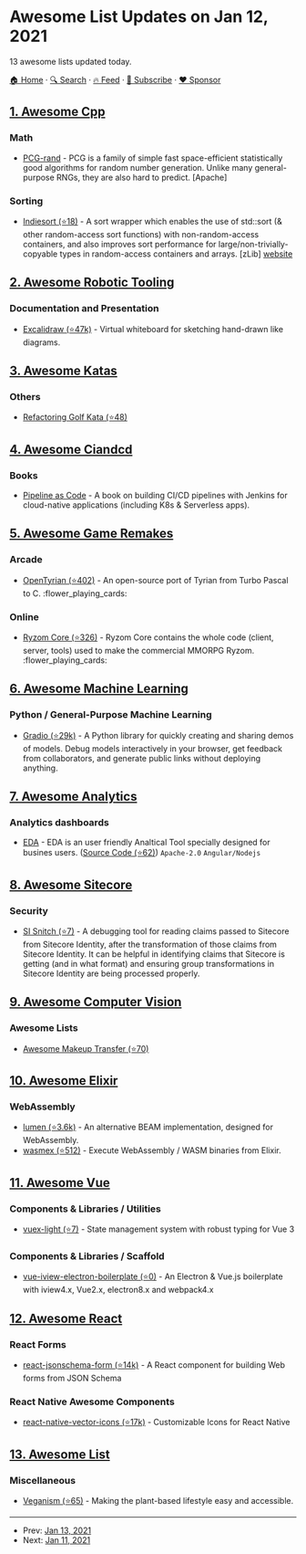 # Awesome List Updates on Jan 12, 2021

13 awesome lists updated today.

[🏠 Home](/README.md) · [🔍 Search](https://www.trackawesomelist.com/search/) · [🔥 Feed](https://www.trackawesomelist.com/rss.xml) · [📮 Subscribe](https://trackawesomelist.us17.list-manage.com/subscribe?u=d2f0117aa829c83a63ec63c2f&id=36a103854c) · [❤️  Sponsor](https://github.com/sponsors/theowenyoung)



## [1. Awesome Cpp](/content/fffaraz/awesome-cpp/README.md)

### Math

*   [PCG-rand](https://www.pcg-random.org/) - PCG is a family of simple fast space-efficient statistically good algorithms for random number generation. Unlike many general-purpose RNGs, they are also hard to predict. \[Apache]

### Sorting

*   [Indiesort (⭐18)](https://github.com/mattreecebentley/plf_indiesort) - A sort wrapper which enables the use of std::sort (& other random-access sort functions) with non-random-access containers, and also improves sort performance for large/non-trivially-copyable types in random-access containers and arrays. \[zLib] [website](https://plflib.org/indiesort.htm)

## [2. Awesome Robotic Tooling](/content/protontypes/awesome-robotic-tooling/README.md)

### Documentation and Presentation

*   [Excalidraw (⭐47k)](https://github.com/excalidraw/excalidraw) - Virtual whiteboard for sketching hand-drawn like diagrams.

## [3. Awesome Katas](/content/gamontal/awesome-katas/README.md)

### Others

*   [Refactoring Golf Kata (⭐48)](https://github.com/daviddenton/refactoring-golf)

## [4. Awesome Ciandcd](/content/cicdops/awesome-ciandcd/README.md)

### Books

*   [Pipeline as Code](https://www.manning.com/books/pipeline-as-code) - A book on building CI/CD pipelines with Jenkins for cloud-native applications (including K8s & Serverless apps).

## [5. Awesome Game Remakes](/content/radek-sprta/awesome-game-remakes/README.md)

### Arcade

*   [OpenTyrian (⭐402)](https://github.com/opentyrian/opentyrian) - An open-source port of Tyrian from Turbo Pascal to C. :flower\_playing\_cards:

### Online

*   [Ryzom Core (⭐326)](https://github.com/ryzom/ryzomcore) - Ryzom Core contains the whole code (client, server, tools) used to make the commercial MMORPG Ryzom. :flower\_playing\_cards:

## [6. Awesome Machine Learning](/content/josephmisiti/awesome-machine-learning/README.md)

### Python / General-Purpose Machine Learning

*   [Gradio (⭐29k)](https://github.com/gradio-app/gradio) - A Python library for quickly creating and sharing demos of models. Debug models interactively in your browser, get feedback from collaborators, and generate public links without deploying anything.

## [7. Awesome Analytics](/content/newTendermint/awesome-analytics/README.md)

### Analytics dashboards

*   [EDA](https://eda.jortilles.com/en/jortilles-english/) - EDA is an user friendly Analtical Tool specially designed for busines users.  ([Source Code (⭐62)](https://github.com/jortilles/EDA)) `Apache-2.0` `Angular/Nodejs`

## [8. Awesome Sitecore](/content/MartinMiles/awesome-sitecore/README.md)

### Security

*   [SI Snitch (⭐7)](https://github.com/KayeeNL/SI-Snitch) - A debugging tool for reading claims passed to Sitecore from Sitecore Identity, after the transformation of those claims from Sitecore Identity. It can be helpful in identifying claims that Sitecore is getting (and in what format) and ensuring group transformations in Sitecore Identity are being processed properly.

## [9. Awesome Computer Vision](/content/jbhuang0604/awesome-computer-vision/README.md)

### Awesome Lists

*   [Awesome Makeup Transfer (⭐70)](https://github.com/thaoshibe/awesome-makeup-transfer)

## [10. Awesome Elixir](/content/h4cc/awesome-elixir/README.md)

### WebAssembly

*   [lumen (⭐3.6k)](https://github.com/lumen/lumen) - An alternative BEAM implementation, designed for WebAssembly.
*   [wasmex (⭐512)](https://github.com/tessi/wasmex/) - Execute WebAssembly / WASM binaries from Elixir.

## [11. Awesome Vue](/content/vuejs/awesome-vue/README.md)

### Components & Libraries / Utilities

*   [vuex-light (⭐7)](https://github.com/js-cosmos/vuex-light) - State management system with robust typing for Vue 3

### Components & Libraries / Scaffold

*   [vue-iview-electron-boilerplate (⭐0)](https://github.com/buyouzzj/vue-iview-electron) - An Electron & Vue.js boilerplate with iview4.x, Vue2.x, electron8.x and webpack4.x

## [12. Awesome React](/content/enaqx/awesome-react/README.md)

### React Forms

*   [react-jsonschema-form (⭐14k)](https://github.com/mozilla-services/react-jsonschema-form) - A React component for building Web forms from JSON Schema

### React Native Awesome Components

*   [react-native-vector-icons (⭐17k)](https://github.com/oblador/react-native-vector-icons) - Customizable Icons for React Native

## [13. Awesome List](/content/sindresorhus/awesome/README.md)

### Miscellaneous

*   [Veganism (⭐65)](https://github.com/sdassow/awesome-veganism#readme) - Making the plant-based lifestyle easy and accessible.

---

- Prev: [Jan 13, 2021](/content/2021/01/13/README.md)
- Next: [Jan 11, 2021](/content/2021/01/11/README.md)